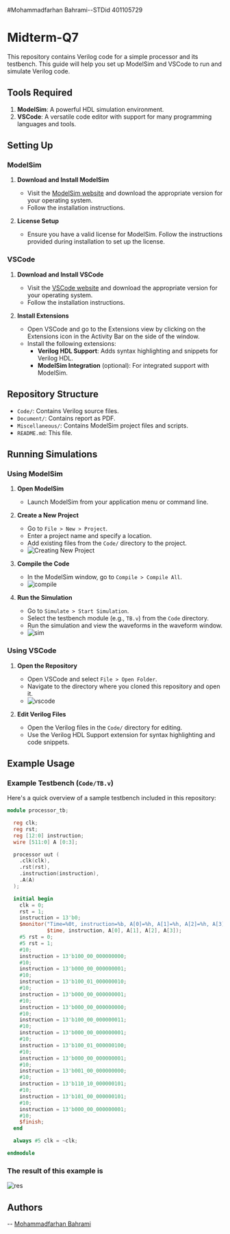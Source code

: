 #Mohammadfarhan Bahrami--STDid 401105729
# Midterm-Q7

This repository contains Verilog code for a simple processor and its testbench. This guide will help you set up ModelSim and VSCode to run and simulate Verilog code.

## Tools Required

1. **ModelSim**: A powerful HDL simulation environment.
2. **VSCode**: A versatile code editor with support for many programming languages and tools.

## Setting Up

### ModelSim

1. **Download and Install ModelSim**
   - Visit the [ModelSim website](https://www.mentor.com/products/fv/modelsim) and download the appropriate version for your operating system.
   - Follow the installation instructions.

2. **License Setup**
   - Ensure you have a valid license for ModelSim. Follow the instructions provided during installation to set up the license.

### VSCode

1. **Download and Install VSCode**
   - Visit the [VSCode website](https://code.visualstudio.com/) and download the appropriate version for your operating system.
   - Follow the installation instructions.

2. **Install Extensions**
   - Open VSCode and go to the Extensions view by clicking on the Extensions icon in the Activity Bar on the side of the window.
   - Install the following extensions:
     - **Verilog HDL Support**: Adds syntax highlighting and snippets for Verilog HDL.
     - **ModelSim Integration** (optional): For integrated support with ModelSim.

## Repository Structure

- `Code/`: Contains Verilog source files.
- `Document/`: Contains report as PDF.
- `Miscellaneous/`: Contains ModelSim project files and scripts.
- `README.md`: This file.

## Running Simulations

### Using ModelSim

1. **Open ModelSim**
   - Launch ModelSim from your application menu or command line.

2. **Create a New Project**
   - Go to `File > New > Project`.
   - Enter a project name and specify a location.
   - Add existing files from the `Code/` directory to the project.
   - ![Creating New Project](Miscellaneous/images/newproj.png)

3. **Compile the Code**
   - In the ModelSim window, go to `Compile > Compile All`.
   - ![compile](Miscellaneous/images/complie_and_sim.png)

4. **Run the Simulation**
   - Go to `Simulate > Start Simulation`.
   - Select the testbench module (e.g., `TB.v`) from the `Code` directory.
   - Run the simulation and view the waveforms in the waveform window.
   - ![sim](Miscellaneous/images/sim_contin.png)

### Using VSCode

1. **Open the Repository**
   - Open VSCode and select `File > Open Folder`.
   - Navigate to the directory where you cloned this repository and open it.
   - ![vscode](Miscellaneous/images/vscode.png)


2. **Edit Verilog Files**
   - Open the Verilog files in the `Code/` directory for editing.
   - Use the Verilog HDL Support extension for syntax highlighting and code snippets.

## Example Usage

### Example Testbench (`Code/TB.v`)

Here's a quick overview of a sample testbench included in this repository:

```verilog
module processor_tb;

  reg clk;
  reg rst;
  reg [12:0] instruction;
  wire [511:0] A [0:3];

  processor uut (
    .clk(clk),
    .rst(rst),
    .instruction(instruction),
    .A(A)
  );

  initial begin
    clk = 0;
    rst = 1;
    instruction = 13'b0;
    $monitor("Time=%0t, instruction=%b, A[0]=%h, A[1]=%h, A[2]=%h, A[3]=%h", 
             $time, instruction, A[0], A[1], A[2], A[3]);
    #5 rst = 0;
    #5 rst = 1;
    #10;
    instruction = 13'b100_00_000000000; 
    #10;
    instruction = 13'b000_00_000000001; 
    #10;
    instruction = 13'b100_01_000000010; 
    #10;
    instruction = 13'b000_00_000000001; 
    #10;
    instruction = 13'b000_00_000000000; 
    #10;
    instruction = 13'b100_00_000000011; 
    #10;
    instruction = 13'b000_00_000000001; 
    #10;
    instruction = 13'b100_01_000000100; 
    #10;
    instruction = 13'b000_00_000000001; 
    #10;
    instruction = 13'b001_00_000000000; 
    #10;
    instruction = 13'b110_10_000000101; 
    #10;
    instruction = 13'b101_00_000000101; 
    #10;
    instruction = 13'b000_00_000000001; 
    #10;
    $finish;
  end

  always #5 clk = ~clk;

endmodule
```
### The result of this example is
![res](Miscellaneous/images/result.png)
## Authors 
-- [Mohammadfarhan Bahrami](https://github.com/EPO004)
